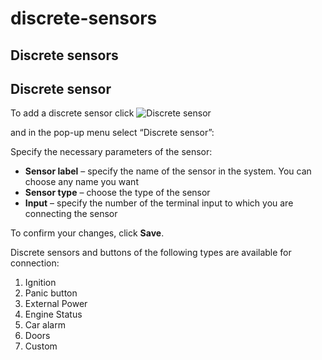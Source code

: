 # discrete-sensors

## Discrete sensors

## Discrete sensor

To add a discrete sensor click ![Discrete sensor](https://www.navixy.com/wp-content/uploads/2019/06/plus.jpg)

&#x20;and in the pop-up menu select “Discrete sensor”:

Specify the necessary parameters of the sensor:

* **Sensor label** – specify the name of the sensor in the system. You can choose any name you want
* **Sensor type** – choose the type of the sensor
* **Input** – specify the number of the terminal input to which you are connecting the sensor

To confirm your changes, click **Save**.

Discrete sensors and buttons of the following types are available for connection:

1. Ignition
2. Panic button
3. External Power
4. Engine Status
5. Car alarm
6. Doors
7. Custom
